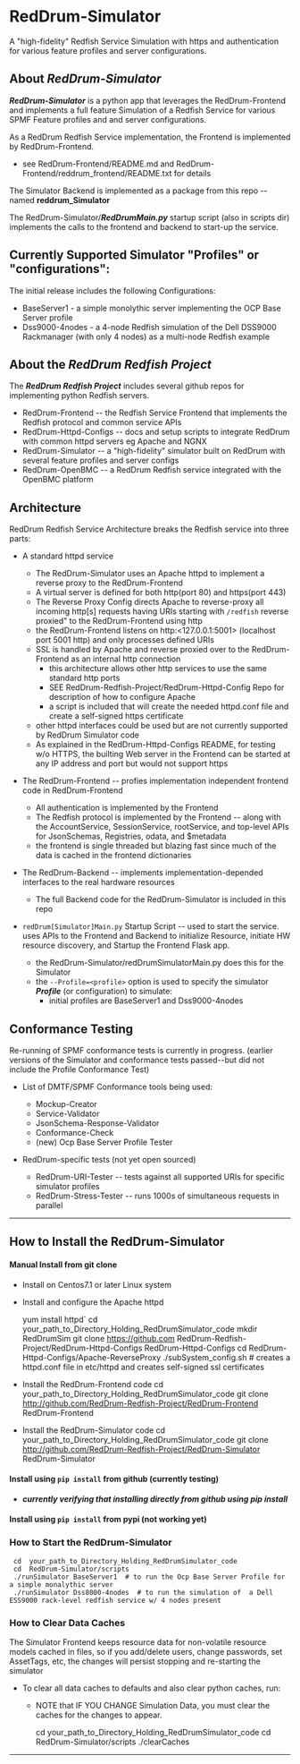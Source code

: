 # RedDrum-Simulator  
A "high-fidelity" Redfish Service Simulation with https and authentication for various feature profiles and server configurations.

## About ***RedDrum-Simulator***

***RedDrum-Simulator*** is a python app that leverages the RedDrum-Frontend and implements a full feature Simulation of a Redfish Service for various SPMF Feature profiles and  and server configurations.

As a RedDrum Redfish Service implementation, the Frontend is implemented by RedDrum-Frontend.
* see RedDrum-Frontend/README.md and RedDrum-Frontend/reddrum_frontend/README.txt for details

The Simulator Backend  is implemented as a package from this  repo -- named **reddrum_Simulator**

The RedDrum-Simulator/***RedDrumMain.py*** startup script (also in scripts dir) implements the calls to the frontend
and backend to start-up the service.

## Currently Supported Simulator "Profiles" or "configurations":
The initial release includes the following Configurations:
* BaseServer1 - a simple monolythic server implementing the OCP Base Server profile
* Dss9000-4nodes - a 4-node Redfish simulation of the Dell DSS9000 Rackmanager (with only 4 nodes) as a multi-node Redfish example


## About the ***RedDrum Redfish Project***
The ***RedDrum Redfish Project*** includes several github repos for implementing python Redfish servers.
* RedDrum-Frontend  -- the Redfish Service Frontend that implements the Redfish protocol and common service APIs
* RedDrum-Httpd-Configs -- docs and setup scripts to integrate RedDrum with common httpd servers eg Apache and NGNX
* RedDrum-Simulator -- a "high-fidelity" simulator built on RedDrum with several feature profiles and server configs
* RedDrum-OpenBMC -- a RedDrum Redfish service integrated with the OpenBMC platform

## Architecture 
RedDrum Redfish Service Architecture breaks the Redfish service into three parts:
* A standard httpd service
  * The RedDrum-Simulator uses an Apache httpd to implement a reverse proxy to the RedDrum-Frontend
  * A virtual server is defined for both http(port 80) and https(port 443) 
  * The Reverse Proxy Config directs Apache to reverse-proxy all incoming http[s] requests having URIs starting with `/redfish` reverse proxied" to the RedDrum-Frontend using http
  * the RedDrum-Frontend listens on http:<127.0.0.1:5001> (localhost port 5001 http) and only processes defined URIs
  * SSL is handled by Apache and reverse proxied over to the RedDrum-Frontend as an internal http connection
    * this architecture allows other http services to use the same standard http ports
    * SEE RedDrum-Redfish-Project/RedDrum-Httpd-Config  Repo for description of how to configure Apache 
    * a script is included that will create the needed httpd.conf file and create a self-signed https certificate
  * other httpd interfaces could be used but are not currently supported by RedDrum Simulator code
  * As explained in the RedDrum-Httpd-Configs README, for testing w/o HTTPS, the builting Web server in the Frontend can be 
started at any IP address and port but would not support https

* The RedDrum-Frontend -- profies implementation independent frontend code in RedDrum-Frontend 
  * All authentication is implemented by the Frontend
  * The Redfish protocol is implemented by the Frontend -- along with the AccountService, SessionService, rootService,
and top-level APIs for JsonSchemas, Registries, odata, and $metadata
  * the frontend is single threaded but blazing fast since much of the data is cached in the frontend dictionaries

* The RedDrum-Backend -- implements implementation-depended interfaces to the real hardware resources
  * The full Backend code for the RedDrum-Simulator is included in this repo

* `redDrum[Simulator]Main.py` Startup Script -- used to start the service.  uses APIs to the Frontend and Backend to initialize Resource,
initiate HW resource discovery, and Startup the Frontend Flask app.
  * the RedDrum-Simulator/redDrumSimulatorMain.py does this for the Simulator
  * the `--Profile=<profile>` option is used to specify the simulator ***Profile*** (or configuration) to simulate:
    * initial profiles are BaseServer1 and Dss9000-4nodes

## Conformance Testing
Re-running of SPMF conformance tests is currently in progress.
(earlier versions  of the Simulator and conformance tests passed--but did not include the Profile Conformance Test)
* List of DMTF/SPMF Conformance tools being used:
  * Mockup-Creator
  * Service-Validator
  * JsonSchema-Response-Validator
  * Conformance-Check
  * (new) Ocp Base Server Profile Tester

* RedDrum-specific tests (not yet open sourced)
  * RedDrum-URI-Tester -- tests against all supported URIs for specific simulator profiles
  * RedDrum-Stress-Tester -- runs 1000s of simultaneous requests in parallel

---
## How to Install the RedDrum-Simulator 
#### Manual Install from git clone
* Install on Centos7.1 or later Linux system
* Install and configure the Apache httpd 

     yum install httpd`
     cd  your_path_to_Directory_Holding_RedDrumSimulator_code
     mkdir RedDrumSim
     git clone https://github.com RedDrum-Redfish-Project/RedDrum-Httpd-Configs RedDrum-Httpd-Configs
     cd RedDrum-Httpd-Configs/Apache-ReverseProxy
     ./subSystem_config.sh # creates a httpd.conf file in etc/httpd and creates self-signed ssl certificates

* Install the RedDrum-Frontend code
     cd  your_path_to_Directory_Holding_RedDrumSimulator_code
     git clone http://github.com/RedDrum-Redfish-Project/RedDrum-Frontend  RedDrum-Frontend

* Install the RedDrum-Simulator code
     cd  your_path_to_Directory_Holding_RedDrumSimulator_code
     git clone http://github.com/RedDrum-Redfish-Project/RedDrum-Simulator  RedDrum-Simulator  

#### Install using `pip install` from github (currently testing)
* ***currently verifying that installing directly from github using pip install***

#### Install using `pip install` from pypi (not working yet)


### How to Start  the RedDrum-Simulator
     cd  your_path_to_Directory_Holding_RedDrumSimulator_code
     cd  RedDrum-Simulator/scripts
     ./runSimulator BaseServer1  # to run the Ocp Base Server Profile for a simple monalythic server
     ./runSimulator Dss8000-4nodes  # to run the simulation of  a Dell ESS9000 rack-level redfish service w/ 4 nodes present

### How to Clear Data Caches
The Simulator Frontend keeps resource data for non-volatile resource models cached in files, so if you add/delete users, change passwords, set AssetTags, etc, the changes will persist stopping and re-starting the simulator
* To clear all data caches to defaults and also clear python caches, run:
  * NOTE that IF YOU CHANGE Simulation Data, you must clear the caches for the changes to appear.

     cd  your_path_to_Directory_Holding_RedDrumSimulator_code
     cd  RedDrum-Simulator/scripts
     ./clearCaches

---
